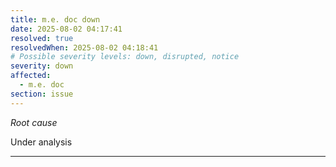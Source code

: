 ```yaml
---
title: m.e. doc down
date: 2025-08-02 04:17:41
resolved: true
resolvedWhen: 2025-08-02 04:18:41
# Possible severity levels: down, disrupted, notice
severity: down
affected:
  - m.e. doc
section: issue
---
```


*Root cause*

Under analysis

---


